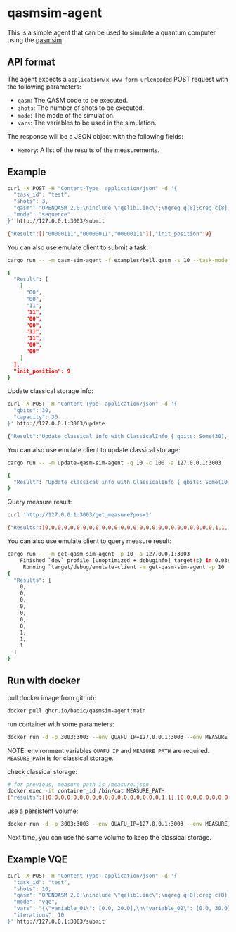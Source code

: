 # qasmsim-agent

This is a simple agent that can be used to simulate a quantum computer using the [qasmsim](https://github.com/delapuente/qasmsim).

## API format

The agent expects a `application/x-www-form-urlencoded` POST request with the following parameters:

- `qasm`: The QASM code to be executed.
- `shots`: The number of shots to be executed.
- `mode`: The mode of the simulation.
- `vars`: The variables to be used in the simulation.

The response will be a JSON object with the following fields:

- `Memory`: A list of the results of the measurements.

## Example

```bash
curl -X POST -H "Content-Type: application/json" -d '{
  "task_id": "test",
  "shots": 3,
  "qasm": "OPENQASM 2.0;\ninclude \"qelib1.inc\";\nqreg q[8];creg c[8];\nx q[0];\ny q[1];\nh q[2];\nmeasure q[0] -> c[0];\nmeasure q[1] -> c[1];\nmeasure q[2] -> c[2];",
  "mode": "sequence"
}' http://127.0.0.1:3003/submit

{"Result":[["00000111","00000011","00000111"]],"init_position":9}
```

You can also use emulate client to submit a task:
```bash
cargo run -- -m qasm-sim-agent -f examples/bell.qasm -s 10 --task-mode sequence -a 127.0.0.1:3003

{
  "Result": [
    [
      "00",
      "00",
      "11",
      "11",
      "00",
      "00",
      "11",
      "11",
      "00",
      "00"
    ]
  ],
  "init_position": 9
}
```

Update classical storage info:
```bash
curl -X POST -H "Content-Type: application/json" -d '{
  "qbits": 30,
  "capacity": 30
}' http://127.0.0.1:3003/update

{"Result":"Update classical info with ClassicalInfo { qbits: Some(30), capacity: Some(30) }"}
```

You can also use emulate client to update classical storage:
```bash
cargo run -- -m update-qasm-sim-agent -q 10 -c 100 -a 127.0.0.1:3003

{
  "Result": "Update classical info with ClassicalInfo { qbits: Some(10), capacity: Some(100) }"
}
```

Query measure result:
```bash
curl 'http://127.0.0.1:3003/get_measure?pos=1'

{"Results":[0,0,0,0,0,0,0,0,0,0,0,0,0,0,0,0,0,0,0,0,0,0,0,0,0,0,0,1,1,1]}
```

You can also use emulate client to query measure result:
```bash
cargo run -- -m get-qasm-sim-agent -p 10 -a 127.0.0.1:3003
    Finished `dev` profile [unoptimized + debuginfo] target(s) in 0.03s
     Running `target/debug/emulate-client -m get-qasm-sim-agent -p 10 -a '127.0.0.1:3003'`
{
  "Results": [
    0,
    0,
    0,
    0,
    0,
    0,
    0,
    1,
    1,
    1
  ]
}
```

## Run with docker

pull docker image from github:
```bash
docker pull ghcr.io/baqic/qasmsim-agent:main
```

run container with some parameters:
```bash
docker run -d -p 3003:3003 --env QUAFU_IP=127.0.0.1:3003 --env MEASURE_PATH="./measure.json" ghcr.io/baqic/qasmsim-agent:main
```
NOTE: environment variables `QUAFU_IP` and `MEASURE_PATH` are required. `MEASURE_PATH` is for classical storage.

check classical storage:
```bash
# for previous, measure path is /measure.json
docker exec -it container_id /bin/cat MEASURE_PATH
{"results":[[0,0,0,0,0,0,0,0,0,0,0,0,0,0,0,0,0,0,1,1],[0,0,0,0,0,0,0,0,0,0,0,0,0,0,0,0,0,0,1,1],[0,0,0,0,0,0,0,0,0,0,0,0,0,0,0,0,0,1,1,1],[0,0,0,0,0,0,0,0,0,0,0,0,0,0,0,0,0,0,1,1],[0,0,0,0,0,0,0,0,0,0,0,0,0,0,0,0,0,0,1,1],[0,0,0,0,0,0,0,0,0,0,0,0,0,0,0,0,0,0,1,1],[0,0,0,0,0,0,0,0,0,0,0,0,0,0,0,0,0,0,1,1],[0,0,0,0,0,0,0,0,0,0,0,0,0,0,0,0,0,1,1,1],[0,0,0,0,0,0,0,0,0,0,0,0,0,0,0,0,0,1,1,1],[0,0,0,0,0,0,0,0,0,0,0,0,0,0,0,0,0,1,1,1],[0,0,0,0,0,0,0,0,0,0,0,0,0,0,0,0,0,0,1,1],[0,0,0,0,0,0,0,0,0,0,0,0,0,0,0,0,0,1,1,1],[0,0,0,0,0,0,0,0,0,0,0,0,0,0,0,0,0,0,0,0],[0,0,0,0,0,0,0,0,0,0,0,0,0,0,0,0,0,0,0,0],[0,0,0,0,0,0,0,0,0,0,0,0,0,0,0,0,0,0,0,0],[0,0,0,0,0,0,0,0,0,0,0,0,0,0,0,0,0,0,0,0],[0,0,0,0,0,0,0,0,0,0,0,0,0,0,0,0,0,0,0,0],[0,0,0,0,0,0,0,0,0,0,0,0,0,0,0,0,0,0,0,0],[0,0,0,0,0,0,0,0,0,0,0,0,0,0,0,0,0,0,0,0],[0,0,0,0,0,0,0,0,0,0,0,0,0,0,0,0,0,0,0,0]],"qbits":20,"capacity":20,"current_pos":12}
```

use a persistent volume:
```bash
docker run -d -p 3003:3003 --env QUAFU_IP=127.0.0.1:3003 --env MEASURE_PATH="/storage/measure.json" -v agent-volume:/storage ghcr.io/baqic/qasmsim-agent:main
```
Next time, you can use the same volume to keep the classical storage.

## Example VQE
  
```bash
curl -X POST -H "Content-Type: application/json" -d '{
  "task_id": "test",
  "shots": 10,
  "qasm": "OPENQASM 2.0;\ninclude \"qelib1.inc\";\nqreg q[8];creg c[8];\nx q[0];\ny q[1];\nh q[2];\nmeasure q[0] -> c[0];\nmeasure q[1] -> c[1];\nry(variable_01) q[3];\nmeasure q[2] -> c[2];",
  "mode": "vqe",
  "vars": "{\"variable_01\": [0.0, 20.0],\n\"variable_02\": [0.0, 30.0]}",
  "iterations": 10
}' http://127.0.0.1:3003/submit
```
